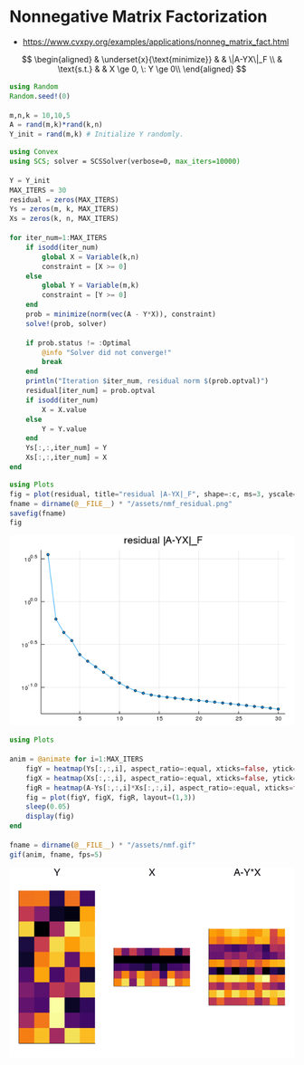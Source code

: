 # Nonnegative Matrix Factorization
* https://www.cvxpy.org/examples/applications/nonneg_matrix_fact.html

$$
\begin{aligned}
& \underset{x}{\text{minimize}} & & \|A-YX\|_F \\
& \text{s.t.} & & X \ge 0, \: Y \ge 0\\
\end{aligned}
$$

```julia
using Random
Random.seed!(0)

m,n,k = 10,10,5
A = rand(m,k)*rand(k,n)
Y_init = rand(m,k) # Initialize Y randomly.
```

```julia
using Convex
using SCS; solver = SCSSolver(verbose=0, max_iters=10000)

Y = Y_init
MAX_ITERS = 30
residual = zeros(MAX_ITERS)
Ys = zeros(m, k, MAX_ITERS)
Xs = zeros(k, n, MAX_ITERS)

for iter_num=1:MAX_ITERS
    if isodd(iter_num)
        global X = Variable(k,n)
        constraint = [X >= 0]
    else
        global Y = Variable(m,k)
        constraint = [Y >= 0]
    end
    prob = minimize(norm(vec(A - Y*X)), constraint)
    solve!(prob, solver)

    if prob.status != :Optimal
        @info "Solver did not converge!"
        break
    end
    println("Iteration $iter_num, residual norm $(prob.optval)")
    residual[iter_num] = prob.optval
    if isodd(iter_num)
        X = X.value
    else
        Y = Y.value
    end
    Ys[:,:,iter_num] = Y
    Xs[:,:,iter_num] = X
end
```

```julia
using Plots
fig = plot(residual, title="residual |A-YX|_F", shape=:c, ms=3, yscale=:log10, legend=false)
fname = dirname(@__FILE__) * "/assets/nmf_residual.png"
savefig(fname)
fig
```

![](assets/nmf_residual.png)

```julia
using Plots

anim = @animate for i=1:MAX_ITERS
    figY = heatmap(Ys[:,:,i], aspect_ratio=:equal, xticks=false, ytick=false, title="Y")
    figX = heatmap(Xs[:,:,i], aspect_ratio=:equal, xticks=false, ytick=false, title="X")
    figR = heatmap(A-Ys[:,:,i]*Xs[:,:,i], aspect_ratio=:equal, xticks=false, ytick=false, title="A-Y*X")
    fig = plot(figY, figX, figR, layout=(1,3))
    sleep(0.05)
    display(fig)
end

fname = dirname(@__FILE__) * "/assets/nmf.gif"
gif(anim, fname, fps=5)

```

![](assets/nmf.gif)
